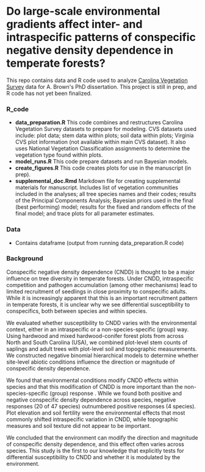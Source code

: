 # Do large-scale environmental gradients affect inter- and intraspecific patterns of conspecific negative density dependence in temperate forests?
This repo contains data and R code used to analyze [Carolina Vegetation Survey](http://cvs.bio.unc.edu/) data for A. Brown's PhD dissertation. This project is still in prep, and R code has not yet been finalized. 

### R_code
- **data_preparation.R** This code combines and restructures Carolina Vegetation Survey datasets to prepare for modeling. CVS datasets used include: plot data; stem data within plots; soil data within plots; Virginia CVS plot information (not available within main CVS dataset). It also uses National Vegetation Classification assignments to determine the vegetation type found within plots.
- **model_runs.R** This code prepare datasets and run Bayesian models. 
- **create_figures.R** This code creates plots for use in the manuscript (in prep). 
- **supplemental_doc.Rmd** Markdown file for creating supplemental materials for manuscript. Includes list of vegetation communities included in the analyses; all tree species names and their codes; results of the Principal Components Analysis; Bayesian priors used in the final (best performing) model; results for the fixed and random effects of the final model; and trace plots for all parameter estimates.

### Data
- Contains dataframe (output from running data_preparation.R code)

### Background
Conspecific negative density dependence (CNDD) is thought to be a major influence on   tree diversity in temperate forests. Under CNDD, intraspecific competition and pathogen accumulation (among other mechanisms) lead to limited recruitment of seedlings in close proximity to conspecific adults. While it is increasingly apparent that this is an important recruitment pattern in temperate forests, it is unclear why we see differential susceptibility to conspecifics, both between species and within species. 

We evaluated whether susceptibility to CNDD varies with the environmental context, either in an intraspecific or a non-species-specific (group) way. Using hardwood and mixed hardwood-conifer forest plots from across North and South Carolina (USA), we combined plot-level stem counts of saplings and adult trees with plot-level soil and topographic measurements. We constructed negative binomial hierarchical models to determine whether site-level abiotic conditions influence the direction or magnitude of conspecific density dependence. 

We found that environmental conditions modify CNDD effects within species and that this modification of CNDD is more important than the non-species-specific (group) response . While we found both positive and negative conspecific density dependence across species, negative responses (20 of 47 species) outnumbered positive responses (4 species). Plot elevation and soil fertility were the environmental effects that most commonly shifted intraspecific variation in CNDD, while topographic measures and soil texture did not appear to be important. 

We concluded that the environment can modify the direction and magnitude of conspecific density dependence, and this effect often varies across species. This study is the first to our knowledge that explicitly tests for differential susceptibility to CNDD and whether it is modulated by the environment.
